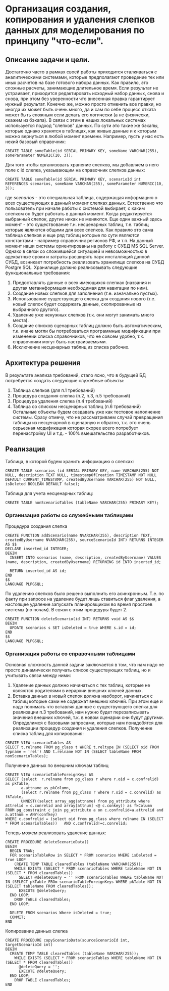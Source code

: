 # Организация создания, копирования и удаления слепков данных для моделирования по принципу "что-если".
## Описание задачи и цели.
Достаточно часто в рамках своей работы приходится сталкиваться с аналитическими системами, которые предполагают проведение тех или иных расчетов на базе готового набора данных. 
Как правило, это сложные расчеты, занимающие длительное время. Если результат не устраивает, приходится редактировать исходный набор данных, снова и снова, при этом без уверенности что внесенная правка гарантирует нужный результат.
Конечно же, можно просто отменить все правки, но иногда их может быть очень много, да и сам по себе процесс отката может быть сложным если делать его логически (а не физически, скажем из бэкапа).
В связи с этим в наших локальных системах используется подход "слепков" данных. По сути это такие же бэкапы, которые однако хранятся в таблицах, как живые данные и к которым можно вернуться в любой момент времени.
Например, пусть у нас есть некий базовый справочник:
```
CREATE TABLE someTable(id SERIAL PRIMARY KEY, someName VARCHAR(255), someParameter NUMERIC(10, 3));
```
Для того чтобы организовать хранение слепков, мы добавляем в него поле с id слепка, указывающим на справочник слепков данных:
```
CREATE TABLE someTable(id SERIAL PRIMARY KEY, scenarioId int REFERENCES scenarios, someName VARCHAR(255), someParameter NUMERIC(10, 3));
```
где *scenarios* - это специальная таблица, содержащая информацию о всех существующих в данный момент слепках данных.
Естественно что пользователь при начале работы с системой выбирает, с каким слепком он будет работать в данный момент. Когда редактируется выбранный слепок, другие никак не меняются.
Еще один важный здесь момент - это существование т.н. несценарных таблиц, т.е. таблиц которые являются общими для всех слепков. Как правило это сама таблица слепков и еще ряд таблиц которые по сути являются константами - например справочник регионов РФ, и т.п.
На данный момент наши системы ориентированы на работу с СУБД MS SQL Server. Однако в связи со сложившейся ситуацией и невозможностью в адекватные сроки и затраты расширять парк инсталляций данной СУБД, возникает потребность реализовать хранилище слепков на СУБД Postgre SQL.
Хранилище должно реализовывать следующие функциональные требования:
1) Предоставлять данные о всех имеющихся слепках (названия и другая метаинформация необходимая для навигации по ним).
2) Создание новых слепков для заполнения (т.е. изначально пустых).
3) Использование существующего слепка для создания нового (т.е. новый слепок будет содержать данные, скопированные из выбранного другого).
4) Удаление уже ненужных слепков (т.к. они могут занимать много места).
5) Создание списков сценарных таблиц должно быть автоматическим, т.к. иначе могли бы потребоваться программные модификации при изменении списка справочников, что не совсем удобно, т.к. справочники могут быть настраиваемыми.
6) Исключение несценарных таблиц из списка рабочих.

## Архитектура решения
В результате анализа требований, стало ясно, что в будущей БД потребуется создать следующие служебные объекты:
1) Таблица слепков (для п.1 требований)
2) Процедура создания слепка (п.2, п.3, п.5 требований)
3) Процедура удаления слепка (п.4 требований)
4) Таблица со списком несценарных таблиц (п.6 требований)
Остальные объекты будем создавать уже как тестовое наполнение системы.
Сразу отмечу, что не рассматриваем случай превращения таблицы из несценарной в сценарную и обратно, т.к. это очень серьезная модификация которая скорее всего потребует перенастройку UI и т.д. - 100% вмешательство разработчиков.
## Реализация
Таблица, в которой будем хранить информацию о слепках:
```
CREATE TABLE scenarios (id SERIAL PRIMARY KEY, name VARCHAR(255) NOT NULL, description TEXT NULL, timestampOfCreation TIMESTAMP NOT NULL DEFAULT CURRENT_TIMESTAMP, createdByUsername VARCHAR(255) NOT NULL, isDeleted BOOLEAN DEFAULT false);
```
Таблица для учета несценарных таблиц:
```
CREATE TABLE nonScenarioTables (tableName VARCHAR(255) PRIMARY KEY);
```
### Организация работы со служебными таблицами
Процедура создания слепка
```
CREATE FUNCTION addScenario(name NVARCHAR(255), description TEXT, createdByUsername NVARCHAR(255), sourceScenarioId INT) RETURNS INTEGER AS $$
DECLARE inserted_id INTEGER;
BEGIN
  INSERT INTO scenarios (name, description, createdByUsername) VALUES (name, description, createdByUsername) RETURNING id INTO inserted_id;

  RETURN inserted_id AS id;
END
$$
LANGUAGE PLPGSQL;
```
По удалению слепков было решено выполнить его асинхронным. Т.е. по факту при запросе на удаление будет лишь ставиться флаг удаления, а настоящее удаление запускать планировщиком во время простоев системы (по ночам). В связи с этим процедуры будет 2.
```
CREATE FUNCTION deleteScenario(id INT) RETURNS void AS $$
BEGIN
  UPDATE scenarios s SET isDeleted = true WHERE s.id = id;
END
$$
LANGUAGE PLPGSQL;
```
### Организация работы со справочными таблицами
Основная сложность данной задачи заключается в том, что нам надо не просто динамически получать список существующих таблиц, но и учитывать связи между ними:
1) Удаление данных должно начинаться с тех таблиц, которые не являются родителями в иерархии внешних ключей данных.
2) Вставка данных в новый слепок должна наоборот, начинаться с таблиц которые сами не содержат внешних ключей. При этом еще и надо понимать что вставляя данные с существующего слепка для реализации п.3 требований, нам нужно будет перезаписывать значения внешних ключей, т.к. в новом сценарии они будут другими.
Определимся с базовыми запросами, которые нам понадобятся для реализации процедур создания и удаления слепков.
Получение списка таблиц для копирования:
```
CREATE VIEW scenarioTables AS
SELECT t.relname FROM pg_class t WHERE t.reltype IN (SELECT oid FROM typname = 'rel') AND t.relname NOT IN (SELECT tableName FROM nonScenarioTables);
```
Получение данных по внешним ключам таблиц
```
CREATE VIEW scenarioTableForeignKeys AS
SELECT (select  r.relname from pg_class r where r.oid = c.confrelid) as pkTable,
       a.attname as pkColumn,
       (select r.relname from pg_class r where r.oid = c.conrelid) as fkTable,
       UNNEST((select array_agg(attname) from pg_attribute where attrelid = c.conrelid and array[attnum] <@ c.conkey)) as fkColumn
FROM pg_constraint c join pg_attribute a on c.confrelid=a.attrelid and a.attnum = ANY(confkey)
WHERE c.confrelid = (select oid from pg_class where relname IN (SELECT * FROM scenarioTables))   AND c.confrelid!=c.conrelid;
```
Теперь можем реализовать удаление данных:
```
CREATE PROCEDURE deleteScenarioData()
BEGIN
  BEGIN TRAN;  
  FOR scenarioTableRow in SELECT * FROM scenarios WHERE isDeleted = true LOOP
    CREATE TEMP TABLE clearedTables (tableName VARCHAR(255));
    WHILE EXISTS (SELECT * FROM scenarioTables WHERE tableName NOT IN (SELECT * FROM clearedTables))
      SELECT @deleteQuery = '' FROM scenarioTables WHERE tableName NOT IN (SELECT pkTable FROm scenarioTableForeignKeys WHERE pkTable NOT IN (SELECT tableName FROM clearedTables));
      EXECUTE @deleteQuery;
  END LOOP;
    DROP TABLE clearedTables;
  END LOOP;

  DELETE FROM scenarios Where isDeleted = true;
  COMMIT;
END
```
Копирование данных слепка
```
CREATE PROCEDURE copyScenarioData(sourceScenarioId int, targetScenarioId int)
BEGIN
  CREATE TEMP TABLE clearedTables (tableName VARCHAR(255));
    WHILE EXISTS (SELECT * FROM scenarioTables WHERE tableName NOT IN (SELECT * FROM clearedTables))
      @deleteQuery = '';
      EXECUTE @deleteQuery;
  END LOOP;
    DROP TABLE clearedTables;
END
```

